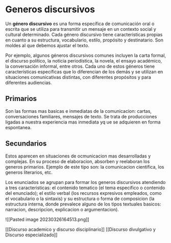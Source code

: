# Generos discursivos

Un **género discursivo** es una forma específica de comunicación oral o escrita que se utiliza para transmitir un mensaje en un contexto social y cultural determinado. Cada género discursivo tiene características propias en cuanto a su estructura, vocabulario, estilo, propósito y destinatario. Son moldes al que debemos ajustar el texto.

Por ejemplo, algunos géneros discursivos comunes incluyen la carta formal, el discurso político, la noticia periodística, la novela, el ensayo académico, la conversación informal, entre otros. Cada uno de estos géneros tiene características específicas que lo diferencian de los demás y se utilizan en situaciones comunicativas distintas, con diferentes propósitos y para diferentes audiencias.
## Primarios
Son las formas mas basicas e inmediatas de la comunicacion: cartas, conversaciones familiares, mensajes de texto. Se trata de producciones ligadas a nuestra experiencia mas inmediata yq ue se adquieren en forma espontanea.
## Secundarios
Estos aparecen en situaciones de ocmunicacion mas desarrolladas y complejas. En su proceso de elaboracion, absorben y reelaboran los generos primarios. Ejemplo de este tipo son: la comunicacion cientifica, los generos literarios, etc.

Los enunciados se agrupan para formar los generos discursivos atendiendo a tres caracteristicas: el contenido tematico (el tema especifico o contenido del enunciado); el estilo verbal (los recursos expresivos empleados, como el vocabulario o la sintaxis) y su estructura o forma de composicion (la estructura interna, donde prevalece alguno de los tipos textuales basicos: narracion, descripcion, explicacion o argumentacion).

![[Pasted image 20230326164513.png]]

[[Discurso academico y discurso disciplinario]]
[[Discurso divulgativo y Discurso especializado]]







